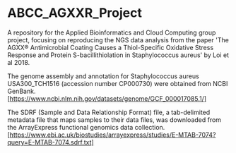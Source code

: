 # ABCC_AGXXR_Project
A repository for the Applied Bioinformatics and Cloud Computing group project, focusing on reproducing the NGS data analysis from the paper 'The AGXX® Antimicrobial Coating Causes a Thiol-Specific Oxidative Stress Response and Protein S-bacillithiolation in Staphylococcus aureus' by Loi et al 2018.

The genome assembly and annotation for Staphylococcus aureus USA300_TCH1516 (accession number CP000730) were obtained from NCBI GenBank. [https://www.ncbi.nlm.nih.gov/datasets/genome/GCF_000017085.1/]

The SDRF (Sample and Data Relationship Format) file, a tab-delimited metadata file that maps samples to their data files, was downloaded from the ArrayExpress functional genomics data collection. [https://www.ebi.ac.uk/biostudies/arrayexpress/studies/E-MTAB-7074?query=E-MTAB-7074.sdrf.txt]
